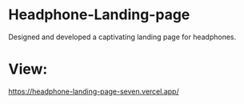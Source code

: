 # Headphone-Landing-page
Designed and developed a captivating landing page for headphones.

# View:
https://headphone-landing-page-seven.vercel.app/
